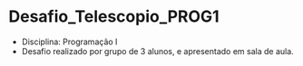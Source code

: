 # Desafio_Telescopio_PROG1
- Disciplina: Programação I
- Desafio realizado por grupo de 3 alunos, e apresentado em sala de aula.
